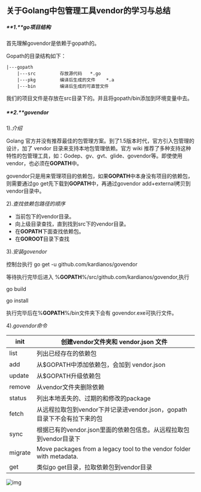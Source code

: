 ## 关于Golang中包管理工具vendor的学习与总结

##### **1.**go项目结构

首先理解govendor是依赖于gopath的。

Gopath的目录结构如下：

```
|---gopath
	|---src			存放源代码	*.go
	|---pkg			编译后生成的文件	*.a
	|---bin			编译后生成的可直营文件
```

我们的项目文件是存放在src目录下的。并且将gopath/bin添加到环境变量中去。

##### **2.**govendor

1).*介绍*

Golang 官方并没有推荐最佳的包管理方案。到了1.5版本时代，官方引入包管理的设计，加了 vendor 目录来支持本地包管理依赖。官方 wiki 推荐了多种支持这种特性的包管理工具，如：Godep、gv、gvt、glide、govendor等。即使使用vendor，也必须在**GOPATH**中。

govendor只是用来管理项目的依赖包，如果**GOPATH**中本身没有项目的依赖包，则需要通过go get先下载到**GOPATH**中，再通过govendor add+external拷贝到vendor目录中。

2).*查找依赖包路径的顺序*

- 当前包下的vendor目录。
- 向上级目录查找，直到找到src下的vendor目录。
- 在**GOPATH**下面查找依赖包。
- 在**GOROOT**目录下查找

3).*安装govendor*

控制台执行	go get -u github.com/kardianos/govendor 

等待执行完毕后进入 %**GOPATH**%/src/github.com/kardianos/govendor,执行

go build

go install

执行完毕后在%**GOPATH**%/bin文件夹下会有 govendor.exe可执行文件。

4).*govendor命令*

| init    | 创建vendor文件夹和 vendor.json 文件                          |
| ------- | ------------------------------------------------------------ |
| list    | 列出已经存在的依赖包                                         |
| add     | 从$GOPATH中添加依赖包，会加到 vendor.json                    |
| update  | 从$GOPATH升级依赖包                                          |
| remove  | 从vendor文件夹删除依赖                                       |
| status  | 列出本地丢失的、过期的和修改的package                        |
| fetch   | 从远程拉取包到vendor下并记录进vendor.json，gopath目录下不会有拉下来的包 |
| sync    | 根据已有的vendor.json里面的依赖包信息。从远程拉取包到vendor目录下 |
| migrate | Move packages from a legacy tool to the vendor folder with metadata. |
| get     | 类似go get目录，拉取依赖包到vendor目录                       |

![img](https://img-blog.csdnimg.cn/20190510181943303.png?x-oss-process=image/watermark,type_ZmFuZ3poZW5naGVpdGk,shadow_10,text_aHR0cHM6Ly9ibG9nLmNzZG4ubmV0L3dlbGNvbWU2Ng==,size_16,color_FFFFFF,t_70) 